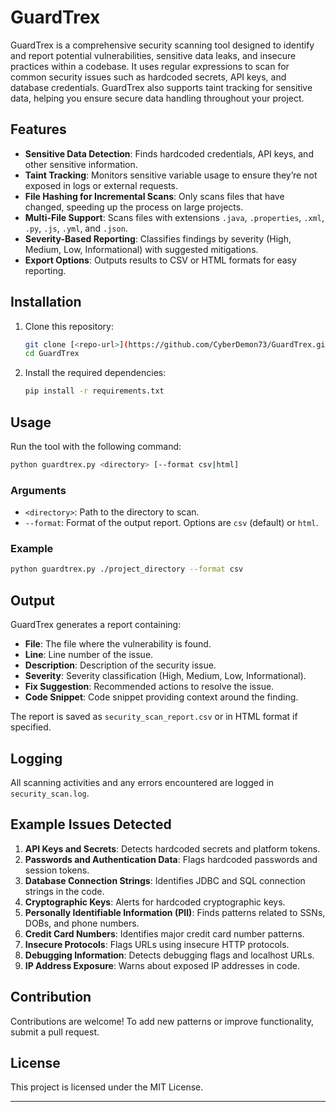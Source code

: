# GuardTrex

GuardTrex is a comprehensive security scanning tool designed to identify and report potential vulnerabilities, sensitive data leaks, and insecure practices within a codebase. It uses regular expressions to scan for common security issues such as hardcoded secrets, API keys, and database credentials. GuardTrex also supports taint tracking for sensitive data, helping you ensure secure data handling throughout your project.

## Features

- **Sensitive Data Detection**: Finds hardcoded credentials, API keys, and other sensitive information.
- **Taint Tracking**: Monitors sensitive variable usage to ensure they’re not exposed in logs or external requests.
- **File Hashing for Incremental Scans**: Only scans files that have changed, speeding up the process on large projects.
- **Multi-File Support**: Scans files with extensions `.java`, `.properties`, `.xml`, `.py`, `.js`, `.yml`, and `.json`.
- **Severity-Based Reporting**: Classifies findings by severity (High, Medium, Low, Informational) with suggested mitigations.
- **Export Options**: Outputs results to CSV or HTML formats for easy reporting.

## Installation

1. Clone this repository:
   ```bash
   git clone [<repo-url>](https://github.com/CyberDemon73/GuardTrex.git)
   cd GuardTrex
   ```

2. Install the required dependencies:
   ```bash
   pip install -r requirements.txt
   ```

## Usage

Run the tool with the following command:
```bash
python guardtrex.py <directory> [--format csv|html]
```

### Arguments

- `<directory>`: Path to the directory to scan.
- `--format`: Format of the output report. Options are `csv` (default) or `html`.

### Example

```bash
python guardtrex.py ./project_directory --format csv
```

## Output

GuardTrex generates a report containing:

- **File**: The file where the vulnerability is found.
- **Line**: Line number of the issue.
- **Description**: Description of the security issue.
- **Severity**: Severity classification (High, Medium, Low, Informational).
- **Fix Suggestion**: Recommended actions to resolve the issue.
- **Code Snippet**: Code snippet providing context around the finding.

The report is saved as `security_scan_report.csv` or in HTML format if specified.

## Logging

All scanning activities and any errors encountered are logged in `security_scan.log`.

## Example Issues Detected

1. **API Keys and Secrets**: Detects hardcoded secrets and platform tokens.
2. **Passwords and Authentication Data**: Flags hardcoded passwords and session tokens.
3. **Database Connection Strings**: Identifies JDBC and SQL connection strings in the code.
4. **Cryptographic Keys**: Alerts for hardcoded cryptographic keys.
5. **Personally Identifiable Information (PII)**: Finds patterns related to SSNs, DOBs, and phone numbers.
6. **Credit Card Numbers**: Identifies major credit card number patterns.
7. **Insecure Protocols**: Flags URLs using insecure HTTP protocols.
8. **Debugging Information**: Detects debugging flags and localhost URLs.
9. **IP Address Exposure**: Warns about exposed IP addresses in code.

## Contribution

Contributions are welcome! To add new patterns or improve functionality, submit a pull request.

## License

This project is licensed under the MIT License.

---
